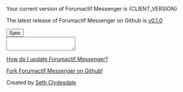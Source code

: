 <div id="FAM-github-page">
  <div id="FAM-version-data">
    <p>Your current version of Forumactif Messenger is <span id="FAM-version">{CLIENT_VERSION}</span><p>
    <p>The latest release of Forumactif Messenger on Github is <a href="https://github.com/SethClydesdale/forumactif-messenger/releases/tag/v1.0.0"><span id="FAM-version-github">v0.1.0</span></a></p>
    <p id="FAM-version-status"><i class="fa fa-circle-o-notch fa-spin fa-2x fa-fw"></i></p>
  </div>

  <div id="FAM-version-sync">
    <div><button id="FAM-update" onclick="FAM.update()"><i class="fa fa-refresh"></i> Sync</button></div>
    <div><textarea id="FAM-update-code" onclick="this.select()" readonly></textarea></div>
    <p><a href="https://github.com/SethClydesdale/forumactif-messenger/wiki/Updating">How do I update Forumactif Messenger?</a></p>
  </div>

  <div id="FAM-creator-info">
    <p><a href="https://github.com/SethClydesdale/forumactif-messenger"><i class="fa fa-github"></i> Fork Forumactif Messenger on Github!</a></p>
    <p>Created by <a href="https://github.com/SethClydesdale">Seth Clydesdale</a></p>
  </div>
</div>
